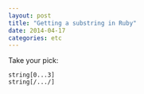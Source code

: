 ```yaml
---
layout: post
title: "Getting a substring in Ruby"
date: 2014-04-17
categories: etc
---
```


Take your pick:

    string[0...3]
    string[/.../]
